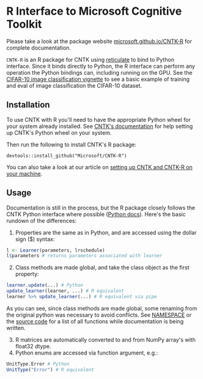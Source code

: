 # R Interface to Microsoft Cognitive Toolkit

Please take a look at the package website [microsoft.github.io/CNTK-R](https://microsoft.github.io/CNTK-R//index.html) for complete documentation.

`CNTK-R` is an R package for CNTK using [reticulate](https://github.com/rstudio/reticulate) to bind to Python interface. Since it
binds directly to Python, the R interface can perform any operation the Python
bindings can, including running on the GPU. See the
[CIFAR-10 image classification vignette](https://microsoft.github.io/CNTK-R//articles/cifar10_example.html) to see a basic example of training
and eval of image classification the CIFAR-10 dataset.

## Installation

To use CNTK with R you'll need to have the appropriate Python wheel for your system already
installed. See
[CNTK's documentation](https://docs.microsoft.com/en-us/cognitive-toolkit/Setup-CNTK-on-your-machine)
for help setting up CNTK's Python wheel on your system. 

Then run the following to install CNTK's R package:

    devtools::install_github("Microsoft/CNTK-R")
    
You can also take a look at our article on [setting up CNTK and CNTK-R on your machine](https://microsoft.github.io/CNTK-R//articles/installation.html).

## Usage

Documentation is still in the process, but the R package closely follows the
CNTK Python interface where possible
([Python docs](https://www.cntk.ai/pythondocs/index.html)). Here's the basic
rundown of the differences:

1. Properties are the same as in Python, and are accessed using the dollar sign
   ($) syntax:

```R
l <- Learner(parameters, lrschedule)
l$parameters # returns parameters associated with learner
```

2. Class methods are made global, and take the class object as the first
   property:

```R
learner.update(...) # Python
update_learner(learner, ...) # R equivalent
learner %>% update_learner(...) # R equivalent via pipe
```
As you can see, since class methods are made global, some renaming from the
original python was necessary to avoid conflicts. See [NAMESPACE](NAMESPACE) or
the [source code](R/) for a list of all functions while documentation is being
written.

3. R matrices are automatically converted to and from NumPy array's with
   float32 dtype.
4. Python enums are accessed via function argument, e.g.:

```R
UnitType.Error # Python
UnitType("Error") # R equivalent
```
